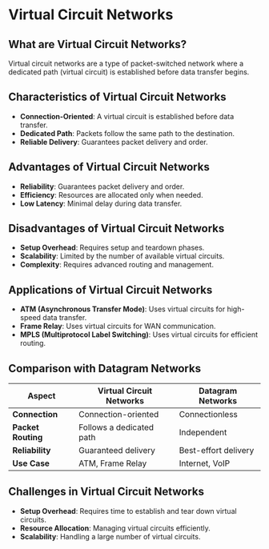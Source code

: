 # Virtual Circuit Networks

## What are Virtual Circuit Networks?
Virtual circuit networks are a type of packet-switched network where a dedicated path (virtual circuit) is established before data transfer begins.

## Characteristics of Virtual Circuit Networks
- **Connection-Oriented**: A virtual circuit is established before data transfer.
- **Dedicated Path**: Packets follow the same path to the destination.
- **Reliable Delivery**: Guarantees packet delivery and order.

## Advantages of Virtual Circuit Networks
- **Reliability**: Guarantees packet delivery and order.
- **Efficiency**: Resources are allocated only when needed.
- **Low Latency**: Minimal delay during data transfer.

## Disadvantages of Virtual Circuit Networks
- **Setup Overhead**: Requires setup and teardown phases.
- **Scalability**: Limited by the number of available virtual circuits.
- **Complexity**: Requires advanced routing and management.

## Applications of Virtual Circuit Networks
- **ATM (Asynchronous Transfer Mode)**: Uses virtual circuits for high-speed data transfer.
- **Frame Relay**: Uses virtual circuits for WAN communication.
- **MPLS (Multiprotocol Label Switching)**: Uses virtual circuits for efficient routing.

## Comparison with Datagram Networks
| **Aspect**            | **Virtual Circuit Networks**  | **Datagram Networks**         |
|------------------------|-------------------------------|-------------------------------|
| **Connection**         | Connection-oriented           | Connectionless                |
| **Packet Routing**     | Follows a dedicated path      | Independent                   |
| **Reliability**        | Guaranteed delivery           | Best-effort delivery          |
| **Use Case**           | ATM, Frame Relay              | Internet, VoIP                |

## Challenges in Virtual Circuit Networks
- **Setup Overhead**: Requires time to establish and tear down virtual circuits.
- **Resource Allocation**: Managing virtual circuits efficiently.
- **Scalability**: Handling a large number of virtual circuits.